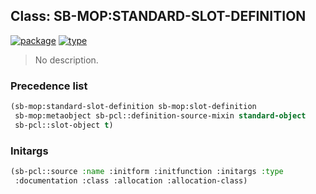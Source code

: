 ## Class: SB-MOP:STANDARD-SLOT-DEFINITION
[![package](https://img.shields.io/badge/Package-SB--MOP-5f9ea0.svg?style=social&colorA=999999)](../) [![type](https://img.shields.io/badge/Type-Class-5f9ea0.svg?style=social&colorA=999999)](../#class) 

> No description.

### Precedence list
```cl
(sb-mop:standard-slot-definition sb-mop:slot-definition
 sb-mop:metaobject sb-pcl::definition-source-mixin standard-object
 sb-pcl::slot-object t)
```
### Initargs
```cl
(sb-pcl::source :name :initform :initfunction :initargs :type
 :documentation :class :allocation :allocation-class)
```
